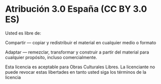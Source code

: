 # Atribución 3.0 España (CC BY 3.0 ES)

Usted es libre de:

Compartir — copiar y redistribuir el material en cualquier medio o formato

Adaptar — remezclar, transformar y construir a partir del material para cualquier propósito, incluso comercialmente.

Esta licencia es aceptable para Obras Culturales Libres. La licenciante no puede revocar estas libertades en tanto usted siga los términos de la licencia
